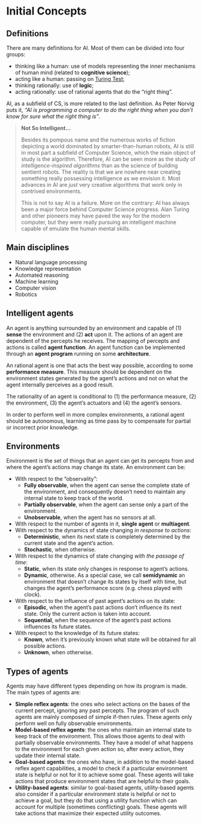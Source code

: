 # Initial Concepts

## Definitions
There are many definitions for AI. Most of them can be divided into four groups:

* thinking like a human: use of models representing the inner mechanisms of human mind (related to **cognitive science**);
* acting like a human: passing on [Turing Test](https://en.wikipedia.org/wiki/Turing_test);
* thinking rationally: use of **logic**;
* acting rationally: use of rational agents that do the “right thing”.

AI, as a subfield of CS, is more related to the last definition. As Peter Norvig puts it, *“AI is programming a computer to do the right thing when you don’t know for sure what the right thing is”*.

> **Not So Intelligent...**
>
> Besides its pompous name and the numerous works of fiction depicting a world dominated by smarter-than-human robots, AI is still in most part a subfield of Computer Science, which the main object of study is the algorithm. Therefore, AI can be seen more as the study of *intelligence-inspired algorithms* than as the science of building sentient robots. The reality is that we are nowhere near creating something really possessing intelligence as we envision it. Most advances in AI are *just* very creative algorithms that work only in contrived environments.
>
> This is not to say AI is a failure. More on the contrary: AI has always been a major force behind Computer Science progress. Alan Turing and other pioneers may have paved the way for the modern computer, but they were really pursuing an intelligent machine capable of emulate the human mental skills.

## Main disciplines
* Natural language processing
* Knowledge representation
* Automated reasoning
* Machine learning
* Computer vision
* Robotics

## Intelligent agents
An agent is anything surrounded by an environment and capable of (1) **sense** the environment and (2) **act** upon it. The actions of an agent are dependent of the percepts he receives. The mapping of percepts and actions is called **agent function**. An agent function can be implemented through an **agent program** running on some **architecture**.

An rational agent is one that acts the best way possible, according to some **performance measure**. This measure should be dependent on the environment states generated by the agent’s actions and not on what the agent internally perceives as a good result.

The rationality of an agent is conditional to (1) the performance measure, (2) the environment, (3) the agent’s actuators and (4) the agent’s sensors.

In order to perform well in more complex environments, a rational agent should be autonomous, learning as time pass by to compensate for partial or incorrect prior knowledge.

## Environments
Environment is the set of things that an agent can get its percepts from and where the agent’s actions may change its state. An environment can be:
* With respect to the “observality”:
    * **Fully observable**, when the agent can sense the complete state of the environment, and consequently doesn’t need to maintain any internal state to keep track of the world.
    * **Partially observable**, when the agent can sense only a part of the environment.
    * **Unobservable**, when the agent has no sensors at all.
* With respect to the number of agents in it, **single agent** or **multiagent**.
* With respect to the dynamics of state changing *in response to actions*:
    * **Deterministic**, when its next state is completely determined by the current state and the agent’s action.
    * **Stochastic**, when otherwise.
* With respect to the dynamics of state changing *with the passage of time*:
    * **Static**, when its state only changes in response to agent’s actions.
    * **Dynamic**, otherwise. As a special case, we call **semidynamic** an environment that doesn’t change its states by itself with time, but changes the agent’s performance score (e.g. chess played with clock).
* With respect to the influence of past agent’s actions on its state:
    * **Episodic**, when the agent’s past actions don’t influence its next state. Only the current action is taken into account.
    * **Sequential**, when the sequence of the agent’s past actions influences its future states.
* With respect to the knowledge of its future states:
    * **Known**, when it’s previously known what state will be obtained for all possible actions.
    * **Unknown**, when otherwise.

## Types of agents
Agents may have different types depending on how its program is made. The main types of agents are:
* **Simple reflex agents**: the ones who select actions on the bases of the current percept, ignoring any past percepts. The program of such agents are mainly composed of simple if-then rules. These agents only perform well on fully observable environments.
* **Model-based reflex agents**: the ones who maintain an internal state to keep track of the environment. This allows those agents to deal with partially observable environments. They have a model of what happens to the environment for each given action so, after every action, they update their internal state.
* **Goal-based agents**: the ones who have, in addition to the model-based reflex agent capabilities, a model to check if a particular environment state is helpful or not for it to achieve some goal. These agents will take actions that produce environment states that are helpful to their goals.
* **Utility-based agents**: similar to goal-based agents, utility-based agents also consider if a particular environment state is helpful or not to achieve a goal, but they do that using a utility function which can account for multiple (sometimes conflicting) goals. These agents will take actions that maximize their expected utility outcomes.